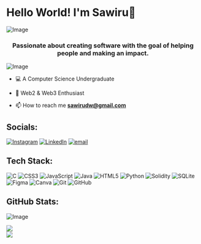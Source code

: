 # Hello World! I'm Sawiru👋

![Image](https://github.com/user-attachments/assets/8047e63a-d810-44ce-9823-8556e22b3547)

<h3 align="center"> Passionate about creating software with the goal of helping people and making an impact.</h3>

![Image](https://github.com/user-attachments/assets/453afdd9-21c5-4e0f-869a-a29753d4e461)

- 💻 A Computer Science Undergraduate

- 🧩 Web2 & Web3 Enthusiast

- 📫 How to reach me **sawirudw@gmail.com**

## Socials:
[![Instagram](https://img.shields.io/badge/Instagram-%23E4405F.svg?logo=Instagram&logoColor=white)](https://instagram.com/@sawiru_88) [![LinkedIn](https://img.shields.io/badge/LinkedIn-%230077B5.svg?logo=linkedin&logoColor=white)](https://linkedin.com/in/https://www.linkedin.com/in/sawiru-wimalatunge/) [![email](https://img.shields.io/badge/Email-D14836?logo=gmail&logoColor=white)](mailto:sawirudw@gmail.com) 

## Tech Stack:
![C](https://img.shields.io/badge/c-%2300599C.svg?style=for-the-badge&logo=c&logoColor=white) ![CSS3](https://img.shields.io/badge/css3-%231572B6.svg?style=for-the-badge&logo=css3&logoColor=white) ![JavaScript](https://img.shields.io/badge/javascript-%23323330.svg?style=for-the-badge&logo=javascript&logoColor=%23F7DF1E) ![Java](https://img.shields.io/badge/java-%23ED8B00.svg?style=for-the-badge&logo=openjdk&logoColor=white) ![HTML5](https://img.shields.io/badge/html5-%23E34F26.svg?style=for-the-badge&logo=html5&logoColor=white) ![Python](https://img.shields.io/badge/python-3670A0?style=for-the-badge&logo=python&logoColor=ffdd54) ![Solidity](https://img.shields.io/badge/Solidity-%23363636.svg?style=for-the-badge&logo=solidity&logoColor=white) ![SQLite](https://img.shields.io/badge/sqlite-%2307405e.svg?style=for-the-badge&logo=sqlite&logoColor=white) ![Figma](https://img.shields.io/badge/figma-%23F24E1E.svg?style=for-the-badge&logo=figma&logoColor=white) ![Canva](https://img.shields.io/badge/Canva-%2300C4CC.svg?style=for-the-badge&logo=Canva&logoColor=white) ![Git](https://img.shields.io/badge/git-%23F05033.svg?style=for-the-badge&logo=git&logoColor=white) ![GitHub](https://img.shields.io/badge/github-%23121011.svg?style=for-the-badge&logo=github&logoColor=white)
## GitHub Stats:

![Image](https://github.com/user-attachments/assets/67eccc48-6bc0-4f15-a151-9cb1b46cc8d1)

![](https://nirzak-streak-stats.vercel.app/?user=Sawiru&theme=dark&hide_border=false)<br/>
![](https://github-readme-stats.vercel.app/api/top-langs/?username=Sawiru&theme=dark&hide_border=false&include_all_commits=false&count_private=false&layout=compact)

<!-- Proudly created with GPRM ( https://gprm.itsvg.in ) -->
